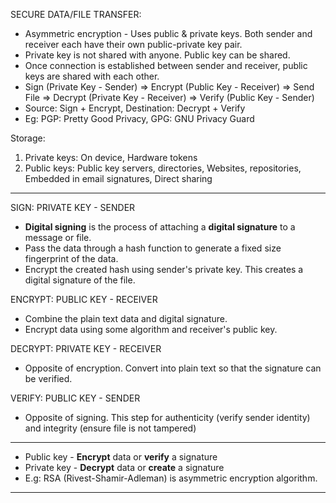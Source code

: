 SECURE DATA/FILE TRANSFER:

- Asymmetric encryption - Uses public & private keys. Both sender and receiver each have their own public-private key pair.
- Private key is not shared with anyone. Public key can be shared.
- Once connection is established between sender and receiver, public keys are shared with each other.
- Sign (Private Key - Sender) => Encrypt (Public Key - Receiver) => Send File => Decrypt (Private Key - Receiver) => Verify (Public Key - Sender)
- Source: Sign + Encrypt, Destination: Decrypt + Verify
- Eg: PGP: Pretty Good Privacy, GPG: GNU Privacy Guard

Storage:

1. Private keys: On device, Hardware tokens
2. Public keys: Public key servers, directories, Websites, repositories, Embedded in email signatures, Direct sharing

---

SIGN: PRIVATE KEY - SENDER

- **Digital signing** is the process of attaching a **digital signature** to a message or file.
- Pass the data through a hash function to generate a fixed size fingerprint of the data.
- Encrypt the created hash using sender's private key. This creates a digital signature of the file.

ENCRYPT: PUBLIC KEY - RECEIVER

- Combine the plain text data and digital signature.
- Encrypt data using some algorithm and receiver's public key.

DECRYPT: PRIVATE KEY - RECEIVER

- Opposite of encryption. Convert into plain text so that the signature can be verified.

VERIFY: PUBLIC KEY - SENDER

- Opposite of signing. This step for authenticity (verify sender identity) and integrity (ensure file is not tampered)

---

- Public key - **Encrypt** data or **verify** a signature
- Private key - **Decrypt** data or **create** a signature
- E.g: RSA (Rivest-Shamir-Adleman) is asymmetric encryption algorithm.

---
